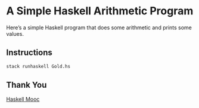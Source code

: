 # A Simple Haskell Arithmetic Program

Here’s a simple Haskell program that does some arithmetic and prints some values.

## Instructions

```bash
stack runhaskell Gold.hs
```

## Thank You

[Haskell Mooc](https://haskell.mooc.fi/part1)